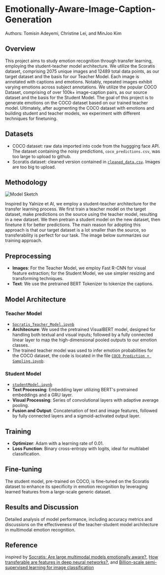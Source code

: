 # Emotionally-Aware-Image-Caption-Generation
Authors: Tomisin Adeyemi, Christine Lei, and MinJoo Kim

## Overview
This project aims to study emotion recognition through transfer learning, employing the student-teacher model architecture. We utilize the Scoratis dataset, comprising 2075 unique images and 12489 total data points, as our target dataset and the basis for our Teacher Model. Each image is annotated with captions and emotions. Notably, repeated images exhibit varying emotions across subject annotations. We utilize the popular COCO Dataset, comprising of over 100k+ image-caption pairs, as our source dataset and the basis for the Student Model. The goal of this project is to generate emotions on the COCO dataset based on our trained teacher model. Ultimately, after augmenting the COCO dataset with emotions and building student and teacher models, we experiment with different techniques for finetuning.

## Datasets
- COCO dataset: raw data imported into code from the huggging face API. The dataset containing the noisy predictions, `coco_predictions.csv`, was too large to upload to github.
- Scoratis dataset: cleaned version contained in [`cleaned_data.csv`](https://github.com/Christine-Lei/Emotionally-Aware-Image-Caption-Generation/blob/main/cleaned_data.csv). Images are too big to upload.

## Methodology
![Model Sketch](https://github.com/Christine-Lei/Emotionally-Aware-Image-Caption-Generation/assets/98556351/3cf2db35-6b0a-49b4-b089-e596a0a8239e) 

Inspired by Yalnize et Al, we employ a student-teacher architecture for the transfer learning process. We first train a teacher model on the target dataset, make predictions on the source using the teacher model, resulting in a new dataset. We then pretrain a student model on the new dataset, then finetune it for better predictions. The main reason for adopting this approach is that our target dataset is a lot smaller than the source, so transferability is perfect for our task. The image below summarizes our training approach.

## Preprocessing
- **Images**: For the Teacher Model, we employ Fast R-CNN for visual feature extraction; for the Student Model, we use simpler resizing and transforming techniques.
- **Text**: We use the pretrained BERT Tokenizer to tokenize the captions.

## Model Architecture
### Teacher Model
- [`Socratis_Teacher_Model.ipynb`](https://github.com/Christine-Lei/Emotionally-Aware-Image-Caption-Generation/blob/main/Socratis_Teacher_Model.ipynb)
- **Architecrure**: We used the pretrained VisualBERT model, designed for handling both textual and visual inputs; followed by a fully connected linear layer to map the high-dimensional pooled outputs to our emotion classes.
-  The trained teacher model was used to infer emotion probabilities for the COCO dataset, the code is located in the file [`COCO Prediction + Sampling.ipynb`](https://github.com/Christine-Lei/Emotionally-Aware-Image-Caption-Generation/blob/main/COCO%20Prediction%20%2B%20Sampling.ipynb).

### Student Model
- [`studentModel.ipynb`](https://github.com/Christine-Lei/Emotionally-Aware-Image-Caption-Generation/blob/main/studentModel.ipynb)
- **Text Processing**: Embedding layer utilizing BERT's pretrained embeddings and a GRU layer.
- **Visual Processing**: Series of convolutional layers with adaptive average pooling.
- **Fusion and Output**: Concatenation of text and image features, followed by fully connected layers and a sigmoid-activated output layer.

## Training
- **Optimizer**: Adam with a learning rate of 0.01.
- **Loss Function**: Binary cross-entropy with logits, ideal for multilabel classification.

## Fine-tuning
The student model, pre-trained on COCO, is fine-tuned on the Scoratis dataset to enhance its specificity in emotion recognition by leveraging learned features from a large-scale generic dataset.

## Results and Discussion
Detailed analysis of model performance, including accuracy metrics and discussions on the effectiveness of the teacher-student model architecture in multimodal emotion recognition.

## Reference 
inspired by [Socratis: Are large multimodal models emotionally aware?](https://arxiv.org/abs/2308.16741), [How transferable are features in deep neural
networks?](https://proceedings.neurips.cc/paper_files/paper/2014/file/375c71349b295fbe2dcdca9206f20a06-Paper.pdf), and [Billion-scale semi-supervised learning for image classification](https://arxiv.org/abs/1905.00546)
